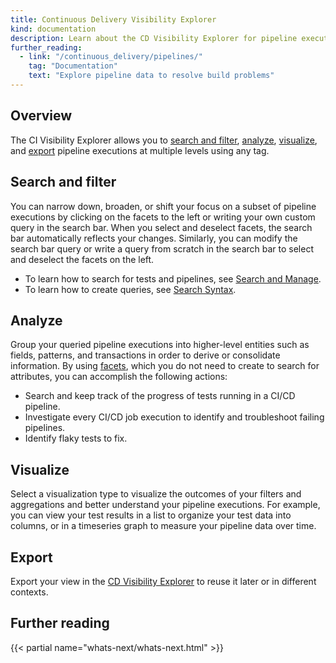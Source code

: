 ```yaml
---
title: Continuous Delivery Visibility Explorer
kind: documentation
description: Learn about the CD Visibility Explorer for pipeline executions.
further_reading:
  - link: "/continuous_delivery/pipelines/"
    tag: "Documentation"
    text: "Explore pipeline data to resolve build problems"
---
```


## Overview

The CI Visibility Explorer allows you to [search and filter](#search-and-filter), [analyze](#analyze), [visualize](#visualize), and [export](#export) pipeline executions at multiple levels using any tag.

## Search and filter

You can narrow down, broaden, or shift your focus on a subset of pipeline executions by clicking on the facets to the left or writing your own custom query in the search bar. When you select and deselect facets, the search bar automatically reflects your changes. Similarly, you can modify the search bar query or write a query from scratch in the search bar to select and deselect the facets on the left.

- To learn how to search for tests and pipelines, see [Search and Manage][1].
- To learn how to create queries, see [Search Syntax][2].

## Analyze

Group your queried pipeline executions into higher-level entities such as fields, patterns, and transactions in order to derive or consolidate information. By using [facets][3], which you do not need to create to search for attributes, you can accomplish the following actions:

- Search and keep track of the progress of tests running in a CI/CD pipeline.
- Investigate every CI/CD job execution to identify and troubleshoot failing pipelines.
- Identify flaky tests to fix.

## Visualize

Select a visualization type to visualize the outcomes of your filters and aggregations and better understand your  pipeline executions. For example, you can view your test results in a list to organize your test data into columns, or in a timeseries graph to measure your pipeline data over time.

## Export

Export your view in the [CD Visibility Explorer][4] to reuse it later or in different contexts.

## Further reading

{{< partial name="whats-next/whats-next.html" >}}

[1]: /continuous_delivery/search
[2]: /continuous_delivery/search_syntax
[3]: /continuous_delivery/explorer/facets
[4]: https://app.datadoghq.com/cd/executions